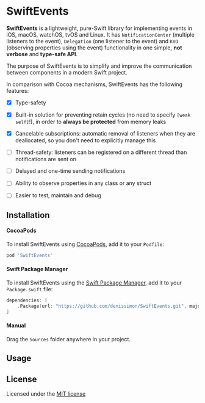 SwiftEvents
===========

**SwiftEvents** is a lightweight, pure-Swift library for implementing events in iOS, macOS, watchOS, tvOS and Linux. It has `NotificationCenter` (multiple listeners to the event), `Delegation` (one listener to the event) and `KVO` (observing properties using the event) functionality in one simple, **not verbose** and **type-safe API**. 

The purpose of SwiftEvents is to simplify and improve the communication between components in a modern Swift project.

In comparison with Cocoa mechanisms, SwiftEvents has the following features:

- [x] Type-safety

- [x] Built-in solution for preventing retain cycles (no need to specify `[weak self]`!), in order to **always be protected** from memory leaks

- [x] Cancelable subscriptions: automatic removal of listeners when they are deallocated, so you don't need to explicitly manage this

- [ ] Thread-safety: listeners can be registered on a different thread than notifications are sent on

- [ ] Delayed and one-time sending notifications

- [ ] Ability to observe properties in any class or any struct

- [ ] Easier to test, maintain and debug

Installation
------------

#### CocoaPods

To install SwiftEvents using [CocoaPods](https://cocoapods.org), add it to your `Podfile`:

```ruby
pod 'SwiftEvents'
```

#### Swift Package Manager

To install SwiftEvents using the [Swift Package Manager](https://swift.org/package-manager), add it to your `Package.swift` file:

```swift
dependencies: [
    .Package(url: "https://github.com/denissimon/SwiftEvents.git", majorVersion: 0)
]
```

#### Manual

Drag the `Sources` folder anywhere in your project.

Usage
-----

License
-------

Licensed under the [MIT license](https://github.com/denissimon/SwiftEvents/blob/master/LICENSE)
